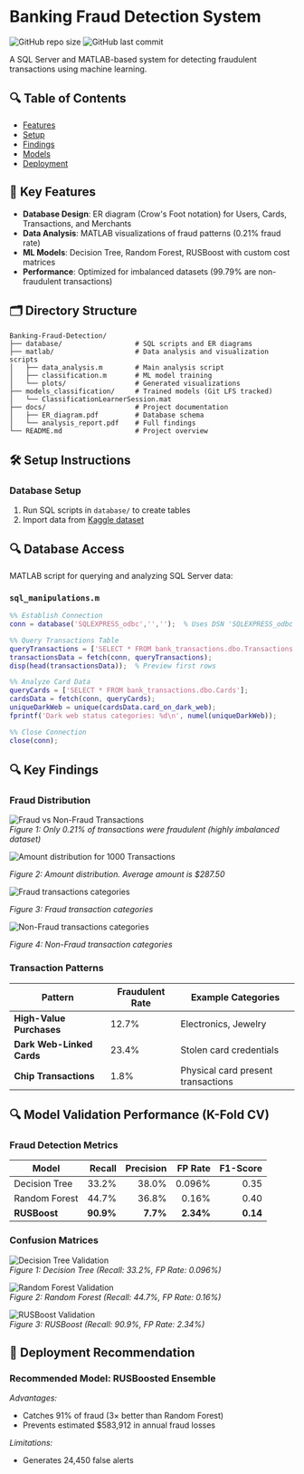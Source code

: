 # Banking Fraud Detection System

![GitHub repo size](https://img.shields.io/github/repo-size/SofiyaMayer/Banking-Fraud-Detection?style=flat-square)
![GitHub last commit](https://img.shields.io/github/last-commit/SofiyaMayer/Banking-Fraud-Detection?color=blue&style=flat-square)

A SQL Server and MATLAB-based system for detecting fraudulent transactions using machine learning.

## 🔍 Table of Contents
- [Features](#-key-features)
- [Setup](#-setup-instructions)
- [Findings](#-key-findings)
- [Models](#-model-validation-performance)
- [Deployment](#-deployment-recommendation)

## 📌 Key Features
- **Database Design**: ER diagram (Crow's Foot notation) for Users, Cards, Transactions, and Merchants
- **Data Analysis**: MATLAB visualizations of fraud patterns (0.21% fraud rate)
- **ML Models**: Decision Tree, Random Forest, RUSBoost with custom cost matrices
- **Performance**: Optimized for imbalanced datasets (99.79% are non-fraudulent transactions)

## 🗂️ Directory Structure
```
Banking-Fraud-Detection/
├── database/                  # SQL scripts and ER diagrams
├── matlab/                    # Data analysis and visualization scripts
│   ├── data_analysis.m        # Main analysis script
│   ├── classification.m       # ML model training
│   └── plots/                 # Generated visualizations
├── models_classification/     # Trained models (Git LFS tracked)
│   └── ClassificationLearnerSession.mat
├── docs/                      # Project documentation
│   ├── ER_diagram.pdf         # Database schema
│   └── analysis_report.pdf    # Full findings
└── README.md                  # Project overview
```
## 🛠️ Setup Instructions

### Database Setup
1. Run SQL scripts in `database/` to create tables
2. Import data from [Kaggle dataset](https://www.kaggle.com/datasets/computingvictor/transactions-fraud-datasets)

## 🔍 Database Access
MATLAB script for querying and analyzing SQL Server data:

### `sql_manipulations.m`
```matlab
%% Establish Connection
conn = database('SQLEXPRESS_odbc','','');  % Uses DSN 'SQLEXPRESS_odbc'

%% Query Transactions Table
queryTransactions = ['SELECT * FROM bank_transactions.dbo.Transactions'];
transactionsData = fetch(conn, queryTransactions);
disp(head(transactionsData));  % Preview first rows

%% Analyze Card Data
queryCards = ['SELECT * FROM bank_transactions.dbo.Cards'];
cardsData = fetch(conn, queryCards);
uniqueDarkWeb = unique(cardsData.card_on_dark_web);
fprintf('Dark web status categories: %d\n', numel(uniqueDarkWeb));

%% Close Connection
close(conn);
```

## 🔍 Key Findings

### Fraud Distribution
![Fraud vs Non-Fraud Transactions](graphs_visualization/barplot_fraud_vs_nonfraud.jpg)  
*Figure 1: Only 0.21% of transactions were fraudulent (highly imbalanced dataset)*

![Amount distribution for 1000 Transactions](graphs_visualization/hist_amounts.jpg)

*Figure 2: Amount distribution. Average amount is	$287.50*

![Fraud transactions categories](graphs_visualization/hist_fraud_categories.jpg)

*Figure 3: Fraud transaction categories*

![Non-Fraud transactions categories](graphs_visualization_hist_nonfraud_categories.jpg)

*Figure 4: Non-Fraud transaction categories*

### Transaction Patterns
| Pattern                  | Fraudulent Rate | Example Categories               |
|--------------------------|-----------------|-----------------------------------|
| **High-Value Purchases** | 12.7%           | Electronics, Jewelry              |
| **Dark Web-Linked Cards**| 23.4%           | Stolen card credentials           |
| **Chip Transactions**    | 1.8%            | Physical card present transactions|

## 🔍 Model Validation Performance (K-Fold CV)

### Fraud Detection Metrics
| Model          | Recall | Precision | FP Rate | F1-Score |
|----------------|-------:|----------:|--------:|---------:|
| Decision Tree  | 33.2%  | 38.0%     | 0.096%  | 0.35     |
| Random Forest  | 44.7%  | 36.8%     | 0.16%   | 0.40     |
| **RUSBoost**   | **90.9%** | **7.7%** | **2.34%** | **0.14** |

### Confusion Matrices
![Decision Tree Validation](models_classification/tree_model/validation_matrix.jpg)  
*Figure 1: Decision Tree (Recall: 33.2%, FP Rate: 0.096%)*

![Random Forest Validation](models_classification/random_forest/validation_matrix.jpg)  
*Figure 2: Random Forest (Recall: 44.7%, FP Rate: 0.16%)*

![RUSBoost Validation](models_classification/RUSBoosted_ensemble/validation_matrix.jpg)  
*Figure 3: RUSBoost (Recall: 90.9%, FP Rate: 2.34%)*

## 🚀 Deployment Recommendation

### **Recommended Model: RUSBoosted Ensemble** 
 *Advantages:*

- Catches 91% of fraud (3× better than Random Forest)
- Prevents estimated $583,912 in annual fraud losses

 *Limitations:*

- Generates 24,450 false alerts

